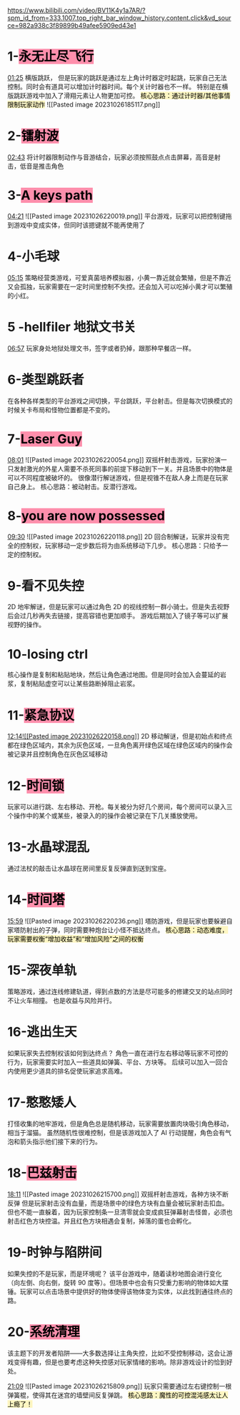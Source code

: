 

https://www.bilibili.com/video/BV11K4y1a7AR/?spm_id_from=333.1007.top_right_bar_window_history.content.click&vd_source=982a938c3f89899b49afee5909ed43e1

# 1-<mark style="background: #FF5582A6;">永无止尽飞行</mark>
[01:25](https://www.bilibili.com/video/BV11K4y1a7AR/?spm_id_from=333.1007.top_right_bar_window_history.content.click&vd_source=982a938c3f89899b49afee5909ed43e1#t=85.288998)
横版跳跃，
但是玩家的跳跃是通过左上角计时器定时起跳，玩家自己无法控制。同时会有道具可以增加计时器时间。每个关计时器也不一样。
特别是在横版跳跃游戏中加入了滑翔元素让人物更加可控。
<mark style="background: #FFF3A3A6;">核心思路：通过计时器/其他事情限制玩家动作</mark>
![[Pasted image 20231026185117.png]]

# 2-<mark style="background: #FF5582A6;">镭射波</mark>

[02:43](https://www.bilibili.com/video/BV11K4y1a7AR/?spm_id_from=333.1007.top_right_bar_window_history.content.click&vd_source=982a938c3f89899b49afee5909ed43e1#t=163.416717)
将计时器限制动作与音游结合，玩家必须按照鼓点点击屏幕，高音是射击，低音是推击角色

# 3-<mark style="background: #FF5582A6;">A keys path</mark>

[04:21](https://www.bilibili.com/video/BV11K4y1a7AR/?spm_id_from=333.1007.top_right_bar_window_history.content.click&vd_source=982a938c3f89899b49afee5909ed43e1#t=261.356901)
![[Pasted image 20231026220019.png]]
平台游戏，玩家可以把控制键拖到游戏中变成实体，但同时该摁键就不能再使用了
# 4-小毛球
[05:15](https://www.bilibili.com/video/BV11K4y1a7AR/?spm_id_from=333.1007.top_right_bar_window_history.content.click&vd_source=982a938c3f89899b49afee5909ed43e1#t=315.608075)
策略经营类游戏，可爱真菌培养模拟器，小黄一靠近就会繁殖，但是不靠近又会孤独，玩家需要在一定时间里控制不失控。还会加入可以吃掉小黄才可以繁殖的小红。

# 5 -hellfiler 地狱文书关

[06:57](https://www.bilibili.com/video/BV11K4y1a7AR/?spm_id_from=333.1007.top_right_bar_window_history.content.click&vd_source=982a938c3f89899b49afee5909ed43e1#t=417.377698)
玩家身处地狱处理文书，签字或者扔掉，跟那种早餐店一样。

# 6-类型跳跃者

在各种各样类型的平台游戏之间切换，平台跳跃，平台射击。但是每次切换模式的时候关卡布局和怪物位置都是不变的。

# 7-<mark style="background: #FF5582A6;">Laser Guy</mark>

[08:01](https://www.bilibili.com/video/BV11K4y1a7AR/?spm_id_from=333.1007.top_right_bar_window_history.content.click&vd_source=982a938c3f89899b49afee5909ed43e1#t=481.699071)
![[Pasted image 20231026220054.png]]
双摇杆射击游戏，玩家扮演一只发射激光的外星人需要不杀死同事的前提下移动到下一关。并且场景中的物体是可以不同程度被破坏的。
很像潜行解谜游戏，但是视锥不在敌人身上而是在玩家自己身上。
核心思路：被动射击。反潜行游戏。
# 8-<mark style="background: #FF5582A6;">you are now possessed</mark>

[09:30](https://www.bilibili.com/video/BV11K4y1a7AR/?spm_id_from=333.1007.top_right_bar_window_history.content.click&vd_source=982a938c3f89899b49afee5909ed43e1#t=570.281199)
![[Pasted image 20231026220118.png]]
2D 回合制解谜，玩家并没有完全的控制权，玩家移动一定步数后将为由系统移动下几步。
核心思路：只给予一定的控制权。

# 9-看不见失控
2D 地牢解谜，但是玩家可以通过角色 2D 的视线控制一群小骑士。但是失去视野后会过几秒再失去链接，提高容错也更加顺手。
游戏后期加入了镜子等可以扩展视野的操作。

# 10-losing ctrl
核心操作是复制和粘贴地块，然后让角色通过地图。但是同时会加入会蔓延的岩浆，复制粘贴虚空可以让某些路断掉阻止岩浆。

# 11-<mark style="background: #FF5582A6;">紧急协议</mark>
[12:14![[Pasted image 20231026220158.png]]](https://www.bilibili.com/video/BV11K4y1a7AR/?spm_id_from=333.1007.top_right_bar_window_history.content.click&vd_source=982a938c3f89899b49afee5909ed43e1#t=734.712036)
2D 移动解谜，但是初始点和终点都在绿色区域内，其余为灰色区域，一旦角色离开绿色区域在绿色区域内的操作会被记录并且控制角色在灰色区域移动
# 12-<mark style="background: #FF5582A6;">时间锁</mark>
玩家可以进行跳、左右移动、开枪。每关被分为好几个房间，每个房间可以录入三个操作中的某个或某些，被录入的的操作会被记录在下几关播放使用。


# 13-水晶球混乱
通过法杖的敲击让水晶球在房间里反复反弹直到送到宝座。


# 14-<mark style="background: #FF5582A6;">时间塔</mark>

[15:59](https://www.bilibili.com/video/BV11K4y1a7AR/?spm_id_from=333.1007.top_right_bar_window_history.content.click&vd_source=982a938c3f89899b49afee5909ed43e1#t=959.842688)
![[Pasted image 20231026220236.png]]
塔防游戏，但是玩家也要躲避自家塔防射出的子弹，同时需要种炮台让小怪不抵达终点。
<mark style="background: #FFF3A3A6;">核心思路：动态难度，玩家需要权衡“增加收益”和“增加风险”之间的权衡</mark>
# 15-深夜单轨
策略游戏，通过连线修建轨道，得到点数的方法是尽可能多的修建交叉的站点同时不让火车相撞。
也是收益与风险并行。
# 16-逃出生天
如果玩家失去控制权该如何到达终点？
角色一直在进行左右移动等玩家不可控的行为，玩家需要实时加入一些道具如弹簧、平台、方块等。
后续可以加入一回合内使用更少道具的排名促使玩家追求高难。
# 17-憨憨矮人
打怪收集的地牢游戏，但是角色总是随机移动，玩家需要放置肉块吸引角色移动，相当于溜猫。
虽然随机性很难控制，但是该游戏加入了 AI 行动提醒，角色会有气泡和箭头指示他们接下来的行为。
# 18-<mark style="background: #FF5582A6;">巴兹射击</mark>
[18:11](https://www.bilibili.com/video/BV11K4y1a7AR/?spm_id_from=333.1007.top_right_bar_window_history.content.click&vd_source=982a938c3f89899b49afee5909ed43e1#t=1091.843301)
![[Pasted image 20231026215700.png]]
双摇杆射击游戏，各种方块不断反弹
但是玩家射击没有血量，而是场景中的绿色方块有血量会被玩家射击扣血。
但也不能一直躲着，因为玩家控制条一旦清零就会变成疯狂弹幕射击怪兽，必须也射击红色方块控温。并且红色方块相遇会复制，掉落的蛋也会孵化。
# 19-时钟与陷阱间
如果失控的不是玩家，而是环境呢？
该平台游戏中，随着读秒地图会进行变化（向左倒、向右倒，旋转 90 度等）。但场景中也会有只受重力影响的物体如大摆锤。玩家可以点击场景中提供好的物体使得该物体变为实体，以此找到通往终点的路。
# 20-<mark style="background: #FF5582A6;">系统清理</mark>
该主题下的开发者陷阱——大多数选择让主角失控，比如不受控制移动，这会让游戏变得有趣，但是也要考虑这种失控感对玩家情绪的影响。除非游戏设计的恰到好处。

[21:09](https://www.bilibili.com/video/BV11K4y1a7AR/?spm_id_from=333.1007.top_right_bar_window_history.content.click&vd_source=982a938c3f89899b49afee5909ed43e1#t=1269.319336)
![[Pasted image 20231026215809.png]]
玩家只需要通过左右键控制一根弹簧棍，使得其在迷宫的墙壁间反复弹跳。
<mark style="background: #FFF3A3A6;">核心思路：魔性的可控混沌感太让人上瘾了！</mark>